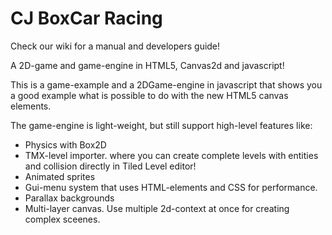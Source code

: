 CJ BoxCar Racing
================

Check our wiki for a manual and developers guide!

A 2D-game and game-engine in HTML5, Canvas2d and javascript!

This is a game-example and a 2DGame-engine in javascript that shows you a good example what is possible to do with the new
HTML5 canvas elements.

The game-engine is light-weight, but still support high-level features like:

* Physics with Box2D
* TMX-level importer. where you can create complete levels with entities and collision directly in Tiled Level editor!
* Animated sprites
* Gui-menu system that uses HTML-elements and CSS for performance.
* Parallax backgrounds
* Multi-layer canvas. Use multiple 2d-context at once for creating complex sceenes.
